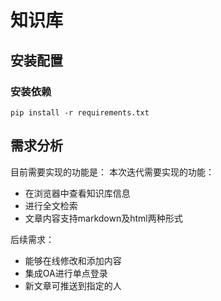 
# 知识库

## 安装配置

### 安装依赖

```
pip install -r requirements.txt
```

## 需求分析

目前需要实现的功能是：
本次迭代需要实现的功能：
  - 在浏览器中查看知识库信息
  - 进行全文检索
  - 文章内容支持markdown及html两种形式

后续需求：
  - 能够在线修改和添加内容
  - 集成OA进行单点登录
  - 新文章可推送到指定的人

